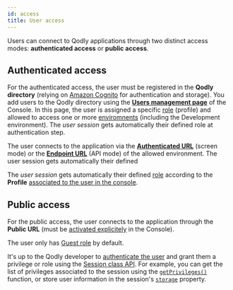 ```yaml
---
id: access
title: User access
---
```


Users can connect to Qodly applications through two distinct access modes: **authenticated access** or **public access**.

## Authenticated access

For the authenticated access, the user must be registered in the **Qodly directory** (relying on [Amazon Cognito](https://aws.amazon.com/fr/cognito/) for authentication and storage). You add users to the Qodly directory using the [**Users management page**](../cloud/userAccountManagement.md) of the Console. In this page, the user is assigned a specific [role](../studio/roles/rolesPrivilegesOverview.md) (profile) and allowed to access one or more [enviromnents](../cloud/environmentsOverview.md) (including the Development environment). The *user session* gets automatically their defined role at authentication step. 

The user connects to the application via the [**Authenticated URL**](../cloud/resourceMonitoring.md#application-access) (screen mode) or the [**Endpoint URL**](../cloud/apiKeys.md) (API mode) of the allowed environment. The user session gets automatically their defined

The *user session* gets automatically their defined [role](../studio/roles/rolesPrivilegesOverview.md) according to the **Profile** [associated to the user in the console](../cloud/userAccountManagement.md#add-new-user).


## Public access

For the public access, the user connects to the application through the **Public URL** (must be [activated explicitely](../cloud/resourceMonitoring.md#application-access) in the Console).

The user only has [Guest role](../studio/roles/datastorePermissions.md#introducing-the-guest-privilege) by default. 

It's up to the Qodly developer to [authenticate the user](../language/guides/login.md) and grant them a privilege or role using the [Session class API](../language/SessionClass.md). For example, you can get the list of privileges associated to the session using the [`getPrivileges()`](../language/SessionClass.md#getprivileges) function, or store user information in the session's [`storage`](../language/SessionClass.md#storage) property.
